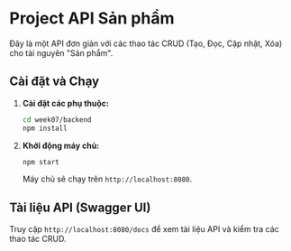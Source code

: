 # Project API Sản phẩm

Đây là một API đơn giản với các thao tác CRUD (Tạo, Đọc, Cập nhật, Xóa) cho tài nguyên "Sản phẩm".

## Cài đặt và Chạy

1.  **Cài đặt các phụ thuộc:**
    ```bash
    cd week07/backend
    npm install
    ```

2.  **Khởi động máy chủ:**
    ```bash
    npm start
    ```

    Máy chủ sẽ chạy trên `http://localhost:8080`.

## Tài liệu API (Swagger UI)

Truy cập `http://localhost:8080/docs` để xem tài liệu API và kiểm tra các thao tác CRUD.